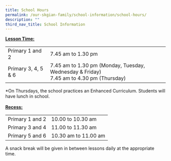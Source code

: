 ```yaml
---
title: School Hours
permalink: /our-skgian-family/school-information/school-hours/
description: ""
third_nav_title: School Information
---
```


<p><strong><u>Lesson Time:<br /></u></strong></p>
<table>
<tbody>
<tr>
<td>Primary 1 and 2</td>
<td>7.45 am to 1.30 pm</td>
</tr>
<tr>
<td>Primary 3, 4, 5 &amp; 6</td>
<td>7.45 am to 1.30 pm (Monday, Tuesday, Wednesday &amp; Friday)<br />7.45 am to 4.30 pm (Thursday)</td>
</tr>
</tbody>
</table>
<p>*On Thursdays, the school practices an Enhanced Curriculum. Students&nbsp;will have lunch in school.<br /><br /><strong><u>Recess:</u></strong></p>
<table>
<tbody>
<tr>
<td>Primary 1 and 2</td>
<td>10.00 to 10.30 am</td>
</tr>
<tr>
<td>Primary 3 and 4</td>
<td>11.00 to 11.30 am</td>
</tr>
<tr>
<td>Primary 5 and 6</td>
<td>10.30 am to 11.00 am</td>
</tr>
</tbody>
</table>
<p>A snack break will be given in between lessons daily at the appropriate time.</p>